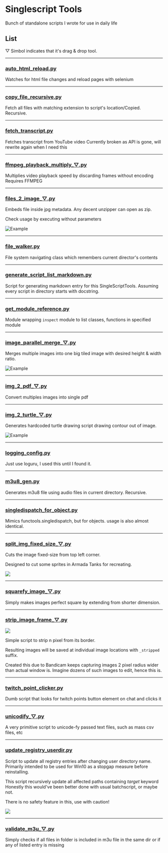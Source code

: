 # Singlescript Tools
Bunch of standalone scripts I wrote for use in daily life

## List
▽ Simbol indicates that it's drag & drop tool.

---

### [auto_html_reload.py](auto_html_reload.py)
Watches for html file changes and reload pages with selenium


---

### [copy_file_recursive.py](copy_file_recursive.py)
Fetch all files with matching extension to script's location/Copied. Recursive.


---

### [fetch_transcript.py](fetch_transcript.py)
Fetches transcript from YouTube video
Currently broken as API is gone, will rewrite again when I need this


---

### [ffmpeg_playback_multiply_▽.py](ffmpeg_playback_multiply_▽.py)
Multiplies video playback speed by discarding frames without encoding
Requires FFMPEG


---

### [files_2_image_▽.py](files_2_image_▽.py)
Embeds file inside jpg metadata. Any decent unzipper can open as zip.

Check usage by executing without parameters

![Example](readme_res/files_2_image.png)


---

### [file_walker.py](file_walker.py)
File system navigating class which remembers current director's contents


---

### [generate_script_list_markdown.py](generate_script_list_markdown.py)
Script for generating markdown entry for this SingleScriptTools.
Assuming every script in directory starts with docstring.


---

### [get_module_reference.py](get_module_reference.py)
Module wrapping `inspect` module to list classes, functions in specified module


---

### [image_parallel_merge_▽.py](image_parallel_merge_▽.py)
Merges multiple images into one big tiled image with desired height & width ratio.

![Example](readme_res/parallel_merge.png)


---

### [img_2_pdf_▽.py](img_2_pdf_▽.py)
Convert multiples images into single pdf


---

### [img_2_turtle_▽.py](img_2_turtle_▽.py)
Generates hardcoded turtle drawing script drawing contour out of image.

![Example](readme_res/img_2_turtle.webp)


---

### [logging_config.py](logging_config.py)
Just use loguru, I used this until I found it.


---

### [m3u8_gen.py](m3u8_gen.py)
Generates m3u8 file using audio files in current directory. Recursive.


---

### [singledispatch_for_object.py](singledispatch_for_object.py)
Mimics functools.singledispatch, but for objects.
usage is also almost identical.


---

### [split_img_fixed_size_▽.py](split_img_fixed_size_▽.py)
Cuts the image fixed-size from top left corner.

Designed to cut some sprites in Armada Tanks for recreating.


![](readme_res/split_img_fixed_size.png)


---

### [squarefy_image_▽.py](squarefy_image_▽.py)
Simply makes images perfect square by extending from shorter dimension.


---

### [strip_image_frame_▽.py](strip_image_frame_▽.py)
![](readme_res/strip_image_frame.png)

Simple script to strip n pixel from its border.

Resulting images will be saved at individual image locations with `_stripped` suffix.

Created this due to Bandicam keeps capturing images 2 pixel radius wider than actual window is.
Imagine dozens of such images to edit, hence this is.


---

### [twitch_point_clicker.py](twitch_point_clicker.py)
Dumb script that looks for twitch points button element on chat and clicks it


---

### [unicodify_▽.py](unicodify_▽.py)
A very primitive script to unicode-fy passed text files, such as mass csv files, etc


---

### [update_registry_userdir.py](update_registry_userdir.py)
Script to update all registry entries after changing user directory name.
Primarily intended to be used for Win10 as a stopgap measure before reinstalling.

This script recursively update all affected paths containing *target* keyword
Honestly this would've been better done with usual batchscript, or maybe not.

There is no safety feature in this, use with caution!

![](readme_res/update_registry_userdir.png)


---

### [validate_m3u_▽.py](validate_m3u_▽.py)
Simply checks if all files in folder is included in m3u file in the same dir
or if any of listed entry is missing

